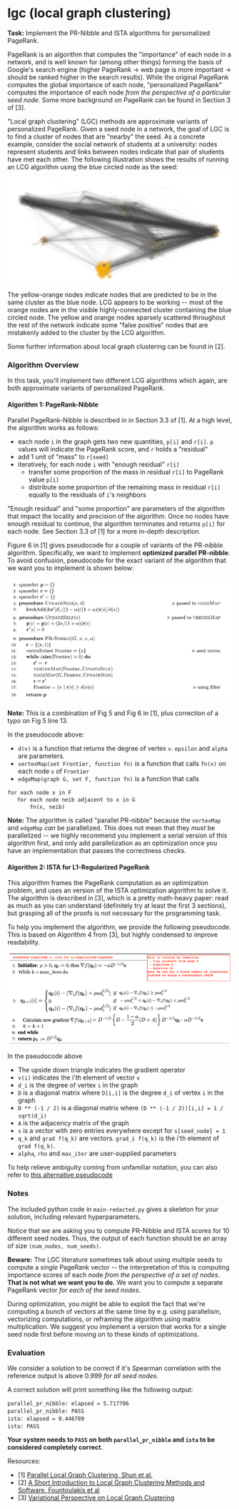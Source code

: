 # lgc (local graph clustering)

__Task:__ Implement the PR-Nibble and ISTA algorithms for personalized PageRank.

PageRank is an algorithm that computes the "importance" of each node in a network, and is well known for (among other things) forming the basis of Google's search engine (higher PageRank -> web page is more important -> should be ranked higher in the search results). While the original PageRank computes the global importance of each node, "personalized PageRank" computes the importance of each node _from the perspective of a particular seed node._  Some more background on PageRank can be found in Section 3 of [3].

"Local graph clustering" (LGC) methods are approximate variants of personalized PageRank.  Given a seed node in a network, the goal of LGC is to find a cluster of nodes that are "nearby" the seed.  As a concrete example, consider the social network of students at a university: nodes represent students and links between nodes indicate that pair of students have met each other.  The following illustration shows the results of running an LCG algorithm using the blue circled node as the seed:

![Network](docs/network.png)

The yellow-orange nodes indicate nodes that are predicted to be in the same cluster as the blue node.  LCG appears to be working -- most of the orange nodes are in the visible highly-connected cluster containing the blue circled node.  The yellow and orange nodes sparsely scattered throughout the rest of the network indicate some "false positive" nodes that are mistakenly added to the cluster by the LCG algorithm.

Some further information about local graph clustering can be found in [2].

### Algorithm Overview

In this task, you'll implement two different LCG algorithms which again, are both approximate variants of personalized PageRank.  

#### Algorithm 1: PageRank-Nibble

Parallel PageRank-Nibble is described in in Section 3.3 of [1]. At a high level, the algorithm works as follows:
  - each node `i` in the graph gets two new quantities, `p[i]` and `r[i]`.  `p` values will indicate the PageRank score, and `r` holds a "residual"
  - add 1 unit of "mass" to `r[seed]`
  - iteratively, for each node `i` with "enough residual" `r[i]`
    - transfer some proportion of the mass in residual `r[i]` to PageRank value `p[i]`
    - distribute some proportion of the remaining mass in residual `r[i]` equally to the residuals of `i`'s neighbors

"Enough residual" and "some proportion" are parameters of the algorithm that impact the locality and precision of the algorithm.  Once no nodes have enough residual to continue, the algorithm terminates and returns `p[i]` for each node.  See Section 3.3 of [1] for a more in-depth description.

Figure 6 in [1] gives pseudocode for a couple of variants of the PR-nibble algorithm. Specifically, we want to implement __optimized parallel PR-nibble__. To avoid confusion, pseudocode for the exact variant of the algorithm that we want you to implement is shown below:

![opt_par_pr_nibble_pseudocode](docs/opt_par_pr_nibble_pseudocode.png)

__Note:__ This is a combination of Fig 5 and Fig 6 in [1], plus correction of a typo on Fig 5 line 13.

In the pseudocode above:
 - `d(v)` is a function that returns the degree of vertex `v`.  `epsilon` and `alpha` are parameters.
 - `vertexMap(set Frontier, function fn)` is a function that calls `fn(x)` on each node `x` of `Frontier`
 - `edgeMap(graph G, set F, function fn)` is a function that calls
 ```
for each node x in F
    for each node neib adjacent to x in G
        fn(x, neib)
 ```

__Note:__ The algorithm is called "parallel PR-nibble" because the `vertexMap` and `edgeMap` _can_ be parallelized.  This does not mean that they _must_ be parallelized -- we highly recommend you implement a serial version of this algorithm first, and only add parallelization as an optimization once you have an implementation that passes the correctness checks.

#### Algorithm 2: ISTA for L1-Regularized PageRank

This algorithm frames the PageRank computation as an optimization problem, and uses an version of the ISTA optimization algorithm to solve it.  The algorithm is described in [3], which is a pretty math-heavy paper: read as much as you can understand (definitely try at least the first 3 sections), but grasping all of the proofs is not necessary for the programming task.

To help you implement the algorithm, we provide the following pseudocode.  This is based on Algorithm 4 from [3], but highly condensed to improve readability.

![alg_4](docs/alg_4.png)

In the pseudocode above
 - The upside down triangle indicates the gradient operator
 - `v(i)` indicates the i'th element of vector `v`
 - `d_i` is the degree of vertex `i` in the graph
 - `D` is a diagonal matrix where `D[i,i]` is the degree `d_i` of vertex `i` in the graph
 - `D ** (-1 / 2)` is a diagonal matrix where `(D ** (-1 / 2))[i,i] = 1 / sqrt(d_i)`
 - `A` is the adjacency matrix of the graph
 - `s` is a vector with zero entries everywhere except for `s[seed_node] = 1`
 - `q_k` and `grad f(q_k)` are vectors. `grad_i f(q_k)` is the i'th element of `grad f(q_k)`.
 - `alpha`, `rho` and `max_iter` are user-supplied parameters

To help relieve ambiguity coming from unfamiliar notation, you can also refer to [this alternative pseudocode](https://gist.github.com/bkj/6a7b9db8408d27da255bec6438de655b)

### Notes

The included python code in `main-redacted.py` gives a skeleton for your solution, including relevant hyperparameters.

Notice that we are asking you to compute PR-Nibble and ISTA scores for 10 different seed nodes.  Thus, the output of each function should be an array of size `(num_nodes, num_seeds)`. 

__Beware:__ The LGC literature sometimes talk about using multiple seeds to compute a _single_ PageRank vector -- the interpretation of this is computing importance scores of each node _from the perspective of a set of nodes_.  __That is not what we want you to do.__ We want you to compute a separate PageRank vector _for each of the seed nodes_.  

During optimization, you might be able to exploit the fact that we're computing a bunch of vectors at the same time by e.g. using parallelism, vectorizing computations, or reframing the algorithm using matrix multiplication.  We suggest you implement a version that works for a single seed node first before moving on to these kinds of optimizations.

### Evaluation

We consider a solution to be correct if it's Spearman correlation with the reference output is above 0.999 _for all seed nodes._

A correct solution will print something like the following output:
```bash
parallel_pr_nibble: elapsed = 5.717706
parallel_pr_nibble: PASS
ista: elapsed = 0.446789
ista: PASS
```

__Your system needs to `PASS` on both `parallel_pr_nibble` and `ista` to be considered completely correct.__

Resources:
 - [1] [Parallel Local Graph Clustering, Shun et al.](https://arxiv.org/pdf/1604.07515.pdf)
 - [2] [A Short Introduction to Local Graph Clustering Methods and Software, Fountoulakis et al](https://arxiv.org/pdf/1810.07324.pdf)
 - [3] [Variational Perspective on Local Graph Clustering](https://arxiv.org/pdf/1602.01886.pdf)
